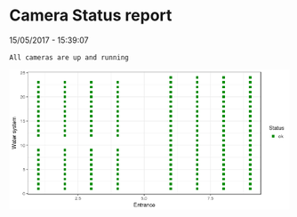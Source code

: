Camera Status report
================
15/05/2017 - 15:39:07

    All cameras are up and running

![](camreport_files/figure-markdown_github/unnamed-chunk-2-1.png)
